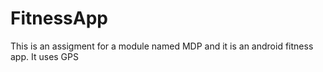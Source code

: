 # FitnessApp
This is an assigment for a module named MDP and it is an android fitness app. It uses GPS
